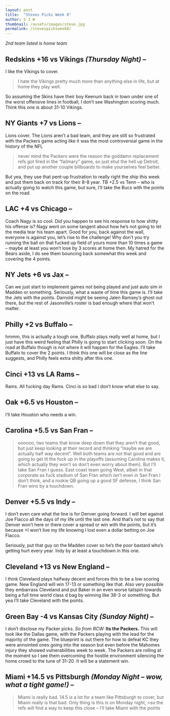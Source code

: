 ```yaml
---
layout: post
title:  "Steves Picks Week 8"
author: S J W
thumbnail: /assets/images/steve.jpg
permalink: /stevespicksweek8/
---
```

*2nd team listed is home team*

## **Redskins +16 vs Vikings** *(Thursday Night)* – 
I like the Vikings to cover. 
>I hate the Vikings pretty much more than anything else in life, but at home they play well.

So assuming the Skins have their boy Keenum back in town under one of the worst offensive lines in football, I don’t see Washington scoring much. Think this one is about 31-10 Vikings. 

## **NY Giants +7 vs Lions** – 
Lions cover. The Lions aren’t a bad team, and they are still so frustrated with the Packers game acting like it was the most controversial game in the history of the NFL 

>never mind the Packers were the reason the goddamn replacement refs got fired in the “failmary” game, so just shut the hell up Detroit, and put up another couple billboards to make yourselves feel better. 

But yea, they use that pent-up frustration to really right the ship this week and put them back on track for their 8-8 year.
TB +2.5 vs Tenn – who is actually going to watch this game, but sure, I’ll take the Bucs with the points on the road.

## **LAC +4 vs Chicago** – 
Coach Nagy is so cool. Did you happen to see his response to how shitty his offense is? Nagy went on some tangent about how he’s not going to let the media tear his team apart. Good for you, back against the wall, everyone is against you, let’s rise to the challenge! Why don’t you try running the ball on that fucked up field of yours more than 10 times a game – maybe at least you won’t lose by 3 scores at home then. My hatred for the Bears aside, I do see them bouncing back somewhat this week and covering the 4 points.

## **NY Jets +6 vs Jax** – 
Can we just start to implement games not being played and just auto sim in Madden or something. Seriously, what a waste of time this game is. I’ll take the Jets with the points. Darnold might be seeing Jalen Ramsey’s ghost out there, but the rest of Jasonville’s roster is bad enough where that won’t matter.

## **Philly +2 vs Buffalo** – 
hmmm, this is actually a tough one. Buffalo plays really well at home, but I just have this weird feeling that Philly is going to start clicking soon. On the road at Buffalo though is not where it will happen for the Eagles. I’ll take Buffalo to cover the 2 points. I think this one will be close as the line suggests, and Philly feels extra shitty after this one.

## **Cinci +13 vs LA Rams** – 
Rams. All fucking day Rams. Cinci is so bad I don’t know what else to say.

## **Oak +6.5 vs Houston** – 
I’ll take Houston who needs a win. 

## **Carolina +5.5 vs San Fran** – 
>oooooo, two teams that know deep down that they aren’t that good, 
but just keep looking at their record and thinking “maybe we are actually half way decent”. Well both teams are not that good and are going to get lit the fuck up in the playoffs (assuming Carolina makes it, which actually they won’t so don’t even worry about them). But I’ll take San Fran I guess. East coast team going West, albeit in that corporate as fuck stadium of San Fran which isn’t even in San Fran I don’t think, and a rookie QB going up a good SF defense, I think San Fran wins by a touchdown. 

## **Denver +5.5 vs Indy** – 
I don’t even care what the line is for Denver going forward. I will bet against Joe Flacco all the days of my life until the last one. And that’s not to say that Denver won’t here or there cover a spread or win with the points, but it’s because >I won’t live my life knowing I lost even a dollar betting on Joe Flacco. 

Seriously, put that guy on the Madden cover so he’s the poor bastard who’s getting hurt every year. Indy by at least a touchdown in this one.

## **Cleveland +13 vs New England** – 
I think Cleveland plays halfway decent and forces this to be a low scoring game. New England will win 17-13 or something like that. Also very possible they embarrass Cleveland and put Baker in an even worse tailspin towards being a full time world class d bag by winning like 38-3 or something. But yea I’ll take Cleveland with the points.

## **Green Bay -4 vs Kansas City** *(Sunday Night)* – 
I don’t disclose my Packer picks. *So from RCW:* **Its the Packers.** This will look like the Dallas game, with the Packers playing with the lead for the majority of the game. The blueprint is out there for how to defeat KC they were annointed ones going into the season but even before the Mahomes injury they showed vulnerabilities week to week.  The Packers are rolling at the moment so I see them overcoming the hostile environment silencing the home crowd to the tune of 31-20. It will be a statement win.

## **Miami +14.5 vs Pittsburgh** *(Monday Night – wow, what a tight game!)* –
>Miami is really bad. 
14.5 is a lot for a team like Pittsburgh to cover, but Miami really is that bad. Only thing is this is on Monday night, >so the refs will find a way to keep this close – I’ll take Miami with the points



